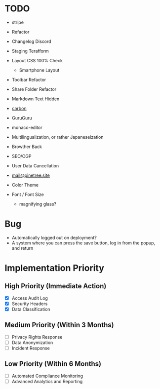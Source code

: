 # TODO
- stripe 

- Refactor
- Changelog Discord
- Staging Terafform
- Layout CSS 100% Check
  - Smartphone Layout
- Toolbar Refactor
- Share Folder Refactor
- Markdown Text Hidden

- [carbon](https://www.carbonads.net/)
- GuruGuru
- monaco-editor
- Multilingualization, or rather Japaneseization
- Browther Back
- SEO/OGP
- User Data Cancellation
- mail@pinetree.site
- Color Theme
- Font / Font Size
  - magnifying glass?

# Bug
- Automatically logged out on deployment?
- A system where you can press the save button, log in from the popup, and return

# Implementation Priority
## High Priority (Immediate Action)
- [x] Access Audit Log
- [x] Security Headers
- [x] Data Classification
## Medium Priority (Within 3 Months)
- [ ] Privacy Rights Response
- [ ] Data Anonymization
- [ ] Incident Response
## Low Priority (Within 6 Months)
- [ ] Automated Compliance Monitoring
- [ ] Advanced Analytics and Reporting